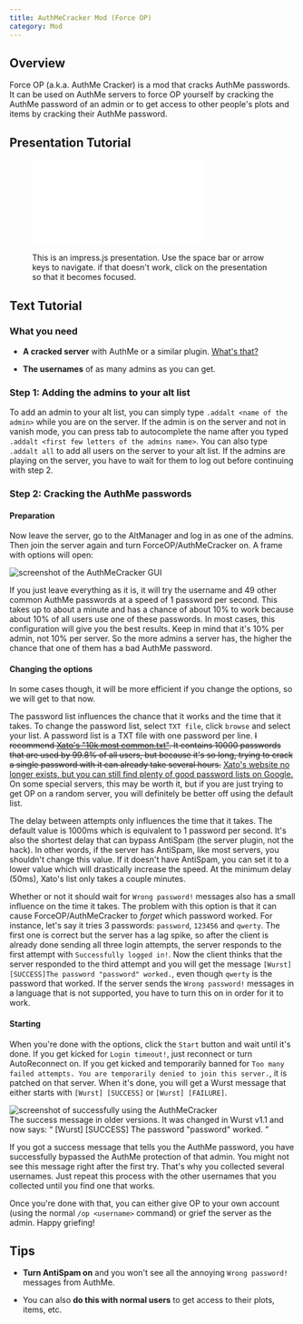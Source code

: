 ```yaml
---
title: AuthMeCracker Mod (Force OP)
category: Mod
---
```

## Overview
Force OP (a.k.a. AuthMe Cracker) is a mod that cracks AuthMe passwords. It can be used on AuthMe servers to force OP yourself by cracking the AuthMe password of an admin or to get access to other people's plots and items by cracking their AuthMe password.

## Presentation Tutorial

<figure class="margin20 no-margin-left no-margin-right no-margin-top padding10 shadow">
  <div class="video-container">
    <iframe frameborder="0" src="/forceop-tutorial/impress.html"></iframe>
  </div>
  <figcaption>
    <p>
      This is an impress.js presentation. Use the space bar or arrow keys to navigate. if that doesn't work, click on the presentation so that it becomes focused.
    </p>
  </figcaption>
</figure>

## Text Tutorial

### What you need
- **A cracked server** with AuthMe or a similar plugin. [What's that?](http://www.planetminecraft.com/blog/offline-modecracked-servers---what-are-they/)

- **The usernames** of as many admins as you can get.

### Step 1: Adding the admins to your alt list
To add an admin to your alt list, you can simply type `.addalt <name of the admin>` while you are on the server. If the admin is on the server and not in vanish mode, you can press tab to autocomplete the name after you typed `.addalt <first few letters of the admins name>`. You can also type `.addalt all` to add all users on the server to your alt list. If the admins are playing on the server, you have to wait for them to log out before continuing with step 2.

### Step 2: Cracking the AuthMe passwords

#### Preparation
Now leave the server, go to the AltManager and log in as one of the admins. Then join the server again and turn ForceOP/AuthMeCracker on. A frame with options will open:

![screenshot of the AuthMeCracker GUI](https://cloud.githubusercontent.com/assets/10100202/6094241/6a6eb050-af22-11e4-994c-be442c0f9485.png)

If you just leave everything as it is, it will try the username and 49 other common AuthMe passwords at a speed of 1 password per second. This takes up to about a minute and has a chance of about 10% to work because about 10% of all users use one of these passwords. In most cases, this configuration will give you the best results.
Keep in mind that it's 10% per admin, not 10% per server. So the more admins a server has, the higher the chance that one of them has a bad AuthMe password.

#### Changing the options
In some cases though, it will be more efficient if you change the options, so we will get to that now.

The password list influences the chance that it works and the time that it takes. To change the password list, select `TXT file`, click `browse` and select your list. A password list is a TXT file with one password per line. <del>I recommend [Xato's "10k most common.txt"](https://xato.net/passwords/more-top-worst-passwords). It contains 10000 passwords that are used by 99.8% of all users, but because it's so long, trying to crack a single password with it can already take several hours.</del> <ins>Xato's website no longer exists, but you can still find plenty of good password lists on Google.</ins> On some special servers, this may be worth it, but if you are just trying to get OP on a random server, you will definitely be better off using the default list.

The delay between attempts only influences the time that it takes. The default value is 1000ms which is equivalent to 1 password per second. It's also the shortest delay that can bypass AntiSpam (the server plugin, not the hack). In other words, if the server has AntiSpam, like most servers, you shouldn't change this value. If it doesn't have AntiSpam, you can set it to a lower value which will drastically increase the speed. At the minimum delay (50ms), Xato's list only takes a couple minutes.

Whether or not it should wait for `Wrong password!` messages also has a small influence on the time it takes. The problem with this option is that it can cause ForceOP/AuthMeCracker to *forget* which password worked. For instance, let's say it tries 3 passwords: `password`, `123456` and `qwerty`. The first one is correct but the server has a lag spike, so after the client is already done sending all three login attempts, the server responds to the first attempt with `Successfully logged in!`. Now the client thinks that the server responded to the third attempt and you will get the message `[Wurst][SUCCESS]The password "password" worked.`, even though `qwerty` is the password that worked. If the server sends the `Wrong password!` messages in a language that is not supported, you have to turn this on in order for it to work.

#### Starting
When you're done with the options, click the `Start` button and wait until it's done. If you get kicked for `Login timeout!`, just reconnect or turn AutoReconnect on. If you get kicked and temporarily banned for `Too many failed attempts. You are temporarily denied to join this server.`, it is patched on that server. When it's done, you will get a Wurst message that either starts with `[Wurst] [SUCCESS]` or `[Wurst] [FAILURE]`.

<div class="thumbnail">
  <img src="https://cloud.githubusercontent.com/assets/10100202/6094242/6db4c3c6-af22-11e4-8a91-5bec214d4743.png" alt="screenshot of successfully using the AuthMeCracker">
  <div class="caption">
    The success message in older versions. It was changed in Wurst v1.1 and now says:
    <q>
      [Wurst] [SUCCESS] The password "password" worked.
    </q>
  </div>
</div>

If you got a success message that tells you the AuthMe password, you have successfully bypassed the AuthMe protection of that admin. You might not see this message right after the first try. That's why you collected several usernames. Just repeat this process with the other usernames that you collected until you find one that works.

Once you're done with that, you can either give OP to your own account (using the normal `/op <username>` command) or grief the server as the admin. Happy griefing!

## Tips
- **Turn AntiSpam on** and you won't see all the annoying `Wrong password!` messages from AuthMe.

- You can also **do this with normal users** to get access to their plots, items, etc.
